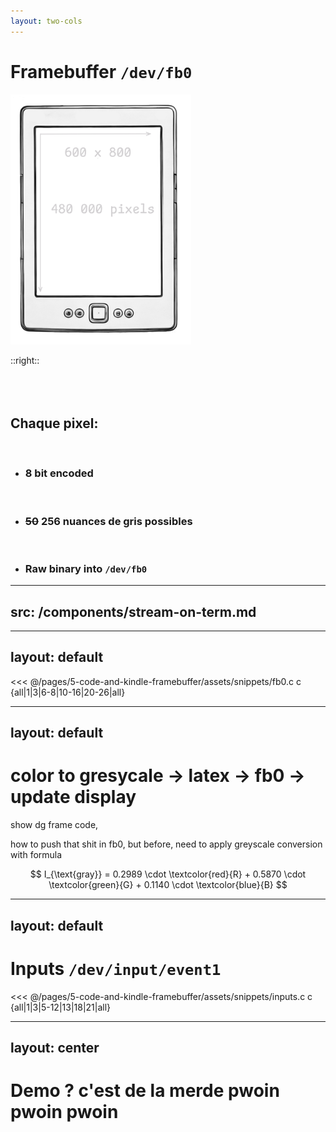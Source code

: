 ```yaml
---
layout: two-cols
---
```


# <span class="doom-gradient">Framebuffer</span> `/dev/fb0`

<img v-click height="300" src="/pages/5-code-and-kindle-framebuffer/assets/k4-resolution.png">


::right::
<br />
<br />
<br /><br />

<v-clicks>

## Chaque pixel:
<br />

- ### 8 bit encoded
<br />

- ### ~~50~~ 256 nuances de gris possibles

<eight-bit-color-details />

<br />

- ### Raw binary into `/dev/fb0`


</v-clicks>

<style>
img {
    height: 400px;
}
</style>


---
src: /components/stream-on-term.md
---
<!-- dd if=./imageraw of=/dev/fb0 bs=600 count=800  echo 1 > /proc/eink_fb/update_display -->


---
layout: default
---

<<< @/pages/5-code-and-kindle-framebuffer/assets/snippets/fb0.c c {all|1|3|6-8|10-16|20-26|all}


---
layout: default
---
# color to gresycale -> latex ->  fb0 -> update display

show dg frame code, 

how to push that shit in fb0, 
but before, 
need to apply greyscale conversion with formula

$$
I_{\text{gray}} = 0.2989 \cdot \textcolor{red}{R} + 0.5870 \cdot \textcolor{green}{G} + 0.1140 \cdot \textcolor{blue}{B}
$$

<style>
.katex {
font-size: 2rem
}
</style>

---
layout: default
---
# <span class="doom-gradient">Inputs</span> <code>/dev/input/event1</code>

<<< @/pages/5-code-and-kindle-framebuffer/assets/snippets/inputs.c c {all|1|3|5-12|13|18|21|all}

---
layout: center
---
# Demo ? c'est de la merde pwoin pwoin pwoin
